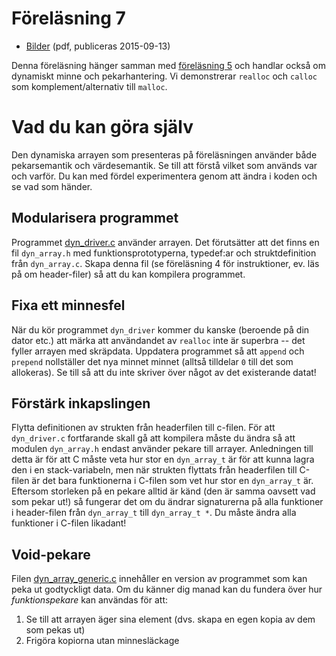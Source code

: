 # Föreläsning 7

* [Bilder](f7.pdf) (pdf, publiceras 2015-09-13)

Denna föreläsning hänger samman med [föreläsning 5](../L5/) och
handlar också om dynamiskt minne och pekarhantering. Vi demonstrerar
`realloc` och `calloc` som komplement/alternativ till `malloc`.


# Vad du kan göra själv

Den dynamiska arrayen som presenteras på föreläsningen använder
både pekarsemantik och värdesemantik. Se till att förstå vilket
som används var och varför. Du kan med fördel experimentera genom
att ändra i koden och se vad som händer.


## Modularisera programmet

Programmet [dyn_driver.c](dyn_driver.c) använder arrayen. Det
förutsätter att det finns en fil `dyn_array.h` med
funktionsprototyperna, typedef:ar och struktdefinition från
`dyn_array.c`. Skapa denna fil (se föreläsning 4 för
instruktioner, ev. läs på om header-filer) så att du kan kompilera
programmet.


## Fixa ett minnesfel

När du kör programmet `dyn_driver` kommer du kanske (beroende på
din dator etc.) att märka att användandet av `realloc` inte är
superbra -- det fyller arrayen med skräpdata. Uppdatera programmet
så att `append` och `prepend` nollställer det nya minnet minnet
(alltså tilldelar `0` till det som allokeras). Se till så att du
inte skriver över något av det existerande datat!


## Förstärk inkapslingen

Flytta definitionen av strukten från headerfilen till c-filen. För
att `dyn_driver.c` fortfarande skall gå att kompilera måste du
ändra så att modulen `dyn_array.h` endast använder pekare till
arrayer. Anledningen till detta är för att C måste veta hur stor
en `dyn_array_t` är för att kunna lagra den i en stack-variabeln,
men när strukten flyttats från headerfilen till C-filen är det
bara funktionerna i C-filen som vet hur stor en `dyn_array_t` är.
Eftersom storleken på en pekare alltid är känd (den är samma
oavsett vad som pekar ut!) så fungerar det om du ändrar
signaturerna på alla funktioner i header-filen från `dyn_array_t`
till `dyn_array_t *`. Du måste ändra alla funktioner i C-filen
likadant! 


## Void-pekare

Filen [dyn_array_generic.c](dyn_array_generic.c) innehåller en
version av programmet som kan peka ut godtyckligt data. Om du
känner dig manad kan du fundera över hur *funktionspekare* kan
användas för att:

1. Se till att arrayen äger sina element (dvs. skapa en egen kopia av dem som pekas ut)
2. Frigöra kopiorna utan minnesläckage



